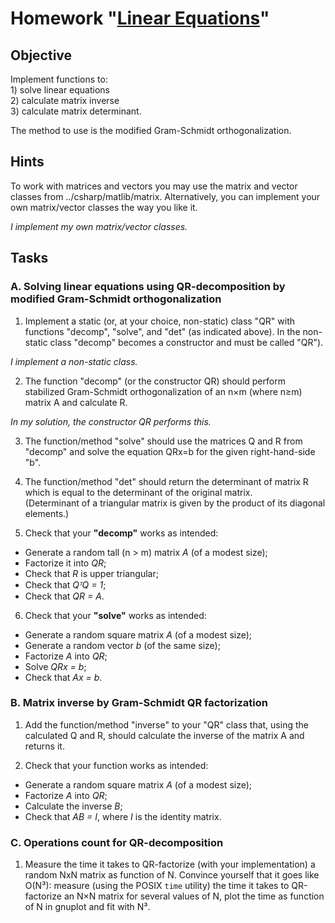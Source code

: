 # Homework "[Linear Equations](https://fedorov.sdfeu.org/prog/homeworks/lineq.htm)"

## Objective

Implement functions to:  
    1) solve linear equations  
    2) calculate matrix inverse   
    3) calculate matrix determinant.   
   
The method to use is the modified Gram-Schmidt orthogonalization.

## Hints

To work with matrices and vectors you may use the matrix and vector classes from ../csharp/matlib/matrix. Alternatively, you can implement your own matrix/vector classes the way you like it.

*I implement my own matrix/vector classes.*

## Tasks

### A. Solving linear equations using QR-decomposition by modified Gram-Schmidt orthogonalization

1. Implement a static (or, at your choice, non-static) class "QR" with functions "decomp", "solve", and "det" (as indicated above). In the non-static class "decomp" becomes a constructor and must be called "QR").  

*I implement a non-static class.*

2. The function "decomp" (or the constructor QR) should perform stabilized Gram-Schmidt orthogonalization of an n×m (where n≥m) matrix A and calculate R.

*In my solution, the constructor QR performs this.*

3. The function/method "solve" should use the matrices Q and R from "decomp" and solve the equation QRx=b for the given right-hand-side "b".

4. The function/method "det" should return the determinant of matrix R which is equal to the determinant of the original matrix.  
   (Determinant of a triangular matrix is given by the product of its diagonal elements.)

5. Check that your **"decomp"** works as intended:
- Generate a random tall (n > m) matrix *A* (of a modest size);
- Factorize it into *QR*;
- Check that *R* is upper triangular;
- Check that *QᵀQ = 1*;
- Check that *QR = A*.

6. Check that your **"solve"** works as intended:
- Generate a random square matrix *A* (of a modest size);
- Generate a random vector *b* (of the same size);
- Factorize *A* into *QR*;
- Solve *QRx = b*;
- Check that *Ax = b*.

### B. Matrix inverse by Gram-Schmidt QR factorization

1. Add the function/method "inverse" to your "QR" class that, using the calculated Q and R, should calculate the inverse of the matrix A and returns it.

2. Check that your function works as intended:
- Generate a random square matrix *A* (of a modest size);
- Factorize *A* into *QR*;
- Calculate the inverse *B*;
- Check that *AB = I*, where *I* is the identity matrix.

### C. Operations count for QR-decomposition

1. Measure the time it takes to QR-factorize (with your implementation) a random NxN matrix as function of N. Convince yourself that it goes like O(N³): measure (using the POSIX `time` utility) the time it takes to QR-factorize an N×N matrix for several values of N, plot the time as function of N in gnuplot and fit with N³.

